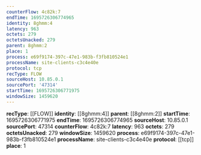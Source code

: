 ```yaml
---
counterFlow: 4c82k:7
endTime: 1695726306774965
identity: 8ghmm:4
latency: 963
octets: 279
octetsUnacked: 279
parent: 8ghmm:2
place: 1
process: e69f9174-397c-47e1-983b-f3fb810524e1
processName: site-clients-c3c4e40e
protocol: tcp
recType: FLOW
sourceHost: 10.85.0.1
sourcePort: '47314'
startTime: 1695726306771975
windowSize: 1459620
---
```

**recType**: [[FLOW]]
**identity**: [[8ghmm:4]]
**parent**: [[8ghmm:2]]
**startTime**: 1695726306771975
**endTime**: 1695726306774965
**sourceHost**: 10.85.0.1
**sourcePort**: 47314
**counterFlow**: 4c82k:7
**latency**: 963
**octets**: 279
**octetsUnacked**: 279
**windowSize**: 1459620
**process**: e69f9174-397c-47e1-983b-f3fb810524e1
**processName**: site-clients-c3c4e40e
**protocol**: [[tcp]]
**place**: 1